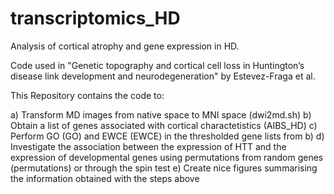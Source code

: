 # transcriptomics_HD
Analysis of cortical atrophy and gene expression in HD.

Code used in "Genetic topography and cortical cell loss in Huntington’s disease link development and neurodegeneration" by Estevez-Fraga et al.

This Repository contains the code to:

a) Transform MD images from native space to MNI space (dwi2md.sh)
b) Obtain a list of genes associated with cortical charactetistics (AIBS_HD)
c) Perform GO (GO) and EWCE (EWCE) in the thresholded gene lists from b)
d) Investigate the association between the expression of HTT and the expression of developmental genes using permutations from random genes (permutations) or through the spin test
e) Create nice figures summarising the information obtained with the steps above
